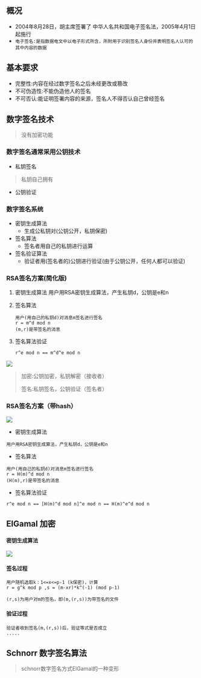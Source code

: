 ## 概况

* 2004年8月28日，胡主席签署了 中华人名共和国电子签名法，2005年4月1日起施行
* `电子签名:是指数据电文中以电子形式所含，所附用于识别签名人身份并表明签名人认可的其中内容的数据`

## 基本要求

* 完整性:内容在经过数字签名之后未经更改或篡改
* 不可伪造性:不能伪造他人的签名
* 不可否认:能证明签署内容的来源，签名人不得否认自己曾经签名

## 数字签名技术

> 没有加密功能

### 数字签名通常采用公钥技术

* 私钥签名

> 私钥自己拥有

* 公钥验证

### 数字签名系统

* 密钥生成算法
  * 生成公私钥对\(公钥公开，私钥保密\)
* 签名算法
  * 签名者用自己的私钥进行运算
* 签名验证算法
  * 验证者用\(签名者的\)公钥进行验证\(由于公钥公开，任何人都可以验证\)

### RSA签名方案\(简化版\)

1. 密钥生成算法
   用户用RSA密钥生成算法，产生私钥d，公钥是e和n
2. 签名算法
   ```
   用户(用自己的私钥d)对消息m签名进行签名
   r = m^d mod n
   (m,r)是带签名的消息
   ```
3. 签名算法验证

   ```
   r^e mod n == m^d^e mod n
   ```

![](../assets/szqm-1.png)

> 加密:公钥加密，私钥解密（接收者）
>
> 签名:私钥签名，公钥验证（签名者）

### RSA签名方案（带hash）

![](../assets/szqm-2.png)

* 密钥生成算法

```
用户用RSA密钥生成算法，产生私钥d，公钥是e和n
```

* 签名算法

```
用户(用自己的私钥d)对消息m签名进行签名
r = H(m)^d mod n
(H(m),r)是带签名的消息
```

* 签名算法验证

```
r^e mod n == [H(m)^d mod n]^e mod n == H(m)^e^d mod n
```

## ElGamal 加密

#### 密钥生成算法

![](../assets/szqm-3.png)

#### 签名过程

```
用户随机选取k：1<=x<=p-1 (k保密)，计算
r = g^k mod p ,s = (m-xr)*k^(-1) (mod p-1)

(r,s)为用户对m的签名，即(m,(r,s))为带签名的文件
```

#### 验证过程

```
验证者收到签名(m,(r,s))后，验证等式是否成立
.....
```

## Schnorr 数字签名算法

> schnorr数字签名方式ElGamal的一种变形



